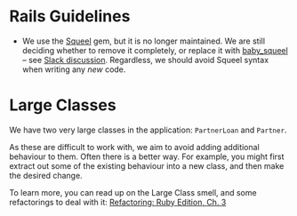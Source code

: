 # Rails Guidelines

* We use the [Squeel][squeel] gem, but it is no longer maintained.
  We are still deciding whether to remove it completely, or replace it
  with [baby_squeel][baby_squeel] – see [Slack discussion][slack_squeel].
  Regardless, we should avoid Squeel syntax when writing any _new_ code.

# Large Classes

We have two very large classes in the application: `PartnerLoan` and `Partner`.

As these are difficult to work with, we aim to avoid adding additional behaviour
to them. Often there is a better way. For example, you might first extract out
some of the existing behaviour into a new class, and then make the desired
change.

To learn more, you can read up on the Large Class smell, and some refactorings
to deal with it: [Refactoring: Ruby Edition, Ch. 3]

[squeel]: https://github.com/activerecord-hackery/squeel
[baby_squeel]: https://github.com/rzane/baby_squeel
[slack_squeel]: https://financeit.slack.com/archives/C024QMFSF/p1519847908000572
[Refactoring: Ruby Edition, Ch. 3]: https://www.safaribooksonline.com/library/view/refactoring-ruby-edition/9780321603968/ch03.html
